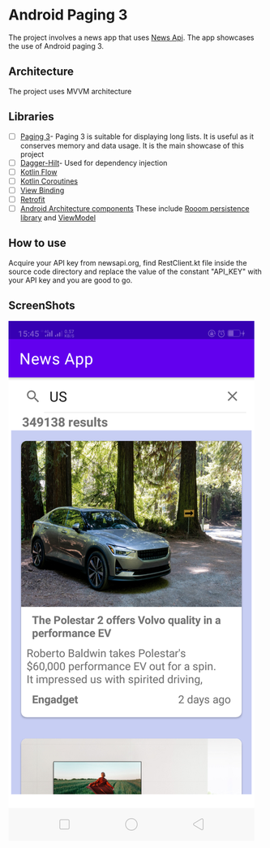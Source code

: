 ﻿# Android Paging 3

The project involves a news app that uses [News Api](https://newsapi.org/). The app showcases the use of Android paging 3.


## Architecture
The project uses MVVM architecture



## Libraries

 - [ ] [Paging 3](https://developer.android.com/topic/libraries/architecture/paging/v3-overview)- Paging 3 is suitable for displaying long lists. It is useful as it conserves memory and data usage. It is the main showcase of this project
 - [ ] [Dagger-Hilt](https://developer.android.com/training/dependency-injection/hilt-android)- Used for dependency injection
 - [ ] [Kotlin Flow](https://developer.android.com/kotlin/flow)
 - [ ] [Kotlin Coroutines](https://developer.android.com/kotlin/coroutines)
 - [ ] [View Binding](https://developer.android.com/topic/libraries/view-binding)
 - [ ] [Retrofit](https://square.github.io/retrofit/)
 - [ ] [Android Architecture components](https://developer.android.com/topic/libraries/architecture) These include [Rooom persistence library](https://developer.android.com/training/data-storage/room) and [ViewModel](https://developer.android.com/topic/libraries/architecture/viewmodel)

## How to use

Acquire your API key from newsapi.org, find RestClient.kt file inside the source code directory and replace the value of the constant "API_KEY" with your API key and you are good to go.

## ScreenShots
![Alt text](/screenShots/Screenshot_2021-06-01-15-45-15-85.png? "ScreenShot1")   







